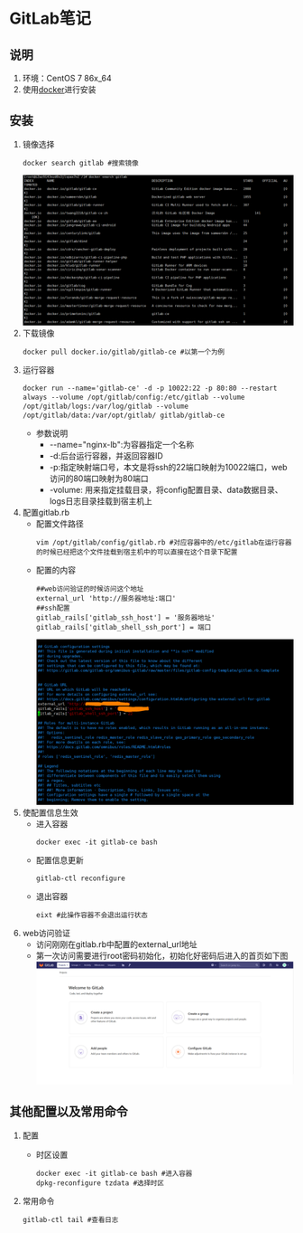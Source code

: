 # GitLab笔记

## 说明
1. 环境：CentOS 7 86x_64 
2. 使用[docker](https://github.com/FYKANG/docker_note)进行安装

## 安装
1. 镜像选择
    ```linux
    docker search gitlab #搜索镜像
    ```
    ![搜索镜像](https://github.com/FYKANG/gitlab_note/raw/master/img/serarch_gitlab.png)
2. 下载镜像
    ```linux
    docker pull docker.io/gitlab/gitlab-ce #以第一个为例
    ```
3. 运行容器
    ```linux
    docker run --name='gitlab-ce' -d -p 10022:22 -p 80:80 --restart always --volume /opt/gitlab/config:/etc/gitlab --volume /opt/gitlab/logs:/var/log/gitlab --volume /opt/gitlab/data:/var/opt/gitlab/ gitlab/gitlab-ce
    ```
    * 参数说明
        * --name="nginx-lb":为容器指定一个名称
        * -d:后台运行容器，并返回容器ID
        * -p:指定映射端口号，本文是将ssh的22端口映射为10022端口，web访问的80端口映射为80端口
        * -volume: 用来指定挂载目录，将config配置目录、data数据目录、logs日志目录挂载到宿主机上
4. 配置gitlab.rb
    * 配置文件路径
        ```linux
        vim /opt/gitlab/config/gitlab.rb #对应容器中的/etc/gitlab在运行容器的时候已经把这个文件挂载到宿主机中的可以直接在这个目录下配置
        ```
    * 配置的内容
        ```
        ##web访问验证的时候访问这个地址
        external_url 'http://服务器地址:端口' 
        ##ssh配置
        gitlab_rails['gitlab_ssh_host'] = '服务器地址'
        gitlab_rails['gitlab_shell_ssh_port'] = 端口
        ```
        ![gitlabHome](https://github.com/FYKANG/gitlab_note/raw/master/img/gitlab_rb.png)
5. 使配置信息生效
    * 进入容器
        ```linux
        docker exec -it gitlab-ce bash
        ```
    * 配置信息更新
        ```linux
        gitlab-ctl reconfigure
        ```
    * 退出容器
        ```linux
        eixt #此操作容器不会退出运行状态
        ```
6. web访问验证
    * 访问刚刚在gitlab.rb中配置的external_url地址
    * 第一次访问需要进行root密码初始化，初始化好密码后进入的首页如下图
    ![gitlabHome](https://github.com/FYKANG/gitlab_note/raw/master/img/gitlabHome.png)

## 其他配置以及常用命令

1. 配置
    * 时区设置
        ```linux
        docker exec -it gitlab-ce bash #进入容器
        dpkg-reconfigure tzdata #选择时区
        ```

2. 常用命令
    ```linux
    gitlab-ctl tail #查看日志
    ```